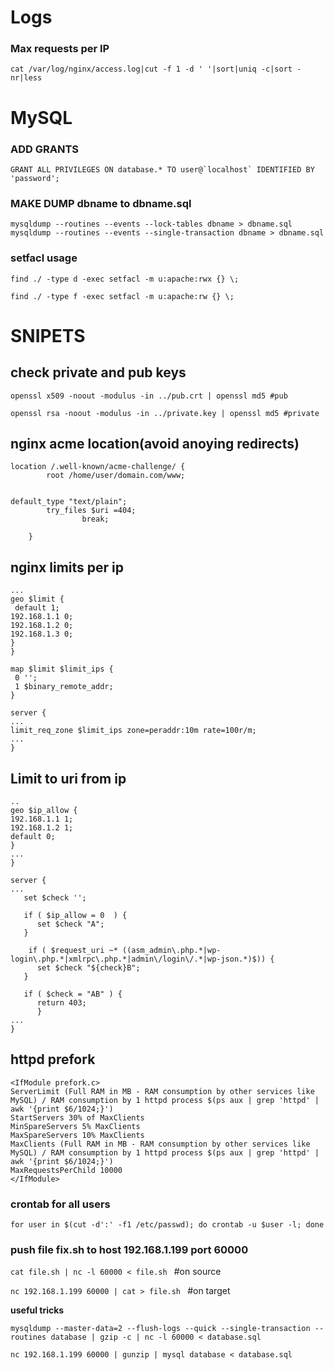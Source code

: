 # Logs
### Max requests per IP
```cat /var/log/nginx/access.log|cut -f 1 -d ' '|sort|uniq -c|sort -nr|less ```

# MySQL
### ADD GRANTS
```GRANT ALL PRIVILEGES ON database.* TO user@`localhost` IDENTIFIED BY 'password';```
### MAKE DUMP dbname to dbname.sql
```mysqldump --routines --events --lock-tables dbname > dbname.sql```
```mysqldump --routines --events --single-transaction dbname > dbname.sql```

### setfacl usage

```find ./ -type d -exec setfacl -m u:apache:rwx {} \;```

```find ./ -type f -exec setfacl -m u:apache:rw {} \;```

# SNIPETS

## check private and pub keys
```
openssl x509 -noout -modulus -in ../pub.crt | openssl md5 #pub

openssl rsa -noout -modulus -in ../private.key | openssl md5 #private
```

## nginx acme location(avoid anoying redirects)
```
location /.well-known/acme-challenge/ {
        root /home/user/domain.com/www;
        

default_type "text/plain";
        try_files $uri =404;
                break;

    }
```

## nginx limits per ip
```nginx http {
...
geo $limit {
 default 1;
192.168.1.1 0;
192.168.1.2 0;
192.168.1.3 0;
}
}

map $limit $limit_ips {
 0 '';
 1 $binary_remote_addr;
}

server {
...
limit_req_zone $limit_ips zone=peraddr:10m rate=100r/m;
...
}
```
## Limit to uri from ip

```nginx http {
..
geo $ip_allow {
192.168.1.1 1;
192.168.1.2 1;
default 0;
}
...
}

server {
...
   set $check '';
  
   if ( $ip_allow = 0  ) {
      set $check "A";
   }

    if ( $request_uri ~* ((asm_admin\.php.*|wp-login\.php.*|xmlrpc\.php.*|admin\/login\/.*|wp-json.*)$)) {
      set $check "${check}B";
   }

   if ( $check = "AB" ) {
      return 403;
      }
...
}
```
## httpd prefork 
```
<IfModule prefork.c>
ServerLimit (Full RAM in MB - RAM consumption by other services like MySQL) / RAM consumption by 1 httpd process $(ps aux | grep 'httpd' | awk '{print $6/1024;}')
StartServers 30% of MaxClients
MinSpareServers 5% MaxClients
MaxSpareServers 10% MaxClients
MaxClients (Full RAM in MB - RAM consumption by other services like MySQL) / RAM consumption by 1 httpd process $(ps aux | grep 'httpd' | awk '{print $6/1024;}')
MaxRequestsPerChild 10000
</IfModule>
```

### crontab for all users
```for user in $(cut -d':' -f1 /etc/passwd); do crontab -u $user -l; done```
### push file fix.sh to host 192.168.1.199 port 60000
```cat file.sh | nc -l 60000 < file.sh ``` #on source

```nc 192.168.1.199 60000 | cat > file.sh ``` #on target


__useful tricks__

```mysqldump --master-data=2 --flush-logs --quick --single-transaction --routines database | gzip -c | nc -l 60000 < database.sql```

```nc 192.168.1.199 60000 | gunzip | mysql database < database.sql```

